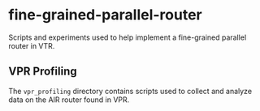 # fine-grained-parallel-router
Scripts and experiments used to help implement a fine-grained parallel router in VTR.

## VPR Profiling

The `vpr_profiling` directory contains scripts used to collect and analyze data on the AIR router found in VPR.